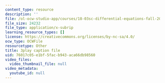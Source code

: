 ```yaml
---
content_type: resource
description: ''
file: /ol-ocw-studio-app/courses/18-03sc-differential-equations-fall-2011/76017c05e1bf5facb943aca66db98560_oEskbXrhkkk.vtt
file_size: 24232
file_type: application/x-subrip
learning_resource_types: []
license: https://creativecommons.org/licenses/by-nc-sa/4.0/
ocw_type: OCWFile
resourcetype: Other
title: 3play caption file
uid: 76017c05-e1bf-5fac-b943-aca66db98560
video_files:
  video_thumbnail_file: null
video_metadata:
  youtube_id: null
---
```

